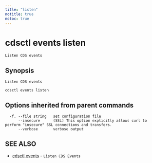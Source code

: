 ```yaml
---
title: "listen"
notitle: true
notoc: true
---
```

# cdsctl events listen

`Listen CDS events`

## Synopsis

`Listen CDS events`

```
cdsctl events listen
```

## Options inherited from parent commands

```
  -f, --file string   set configuration file
      --insecure      (SSL) This option explicitly allows curl to perform "insecure" SSL connections and transfers.
      --verbose       verbose output
```

## SEE ALSO

* [cdsctl events](/docs/components/cdsctl/events/)	 - `Listen CDS Events`

